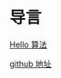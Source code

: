 # 导言

[Hello 算法](https://www.hello-algo.com/chapter_hello_algo/)

[github 地址](https://github.com/krahets/hello-algo)

